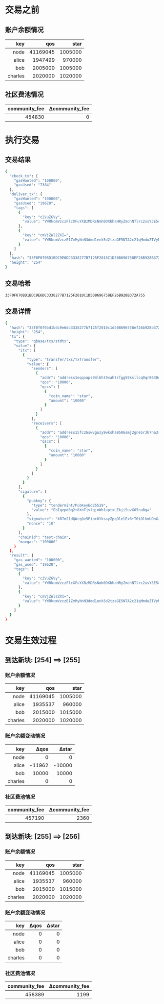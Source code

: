 # 交易之前
## 账户余额情况
| key | qos | star |
| --: | --: | ---: |
| node | 41169045 | 1005000 |
| alice | 1947499 | 970000 |
| bob | 2005000 | 1005000 |
| charles | 2020000 | 1020000 |
## 社区费池情况
| community_fee   | Δcommunity_fee |
| --------------: | --------------: |
| 454830 | 0 |
# 执行交易
## 交易结果
```bash
{
  "check_tx": {
    "gasWanted": "100000",
    "gasUsed": "7384"
  },
  "deliver_tx": {
    "gasWanted": "100000",
    "gasUsed": "19620",
    "tags": [
      {
        "key": "c2VuZGVy",
        "value": "YWRkcmVzczFlcXFuYXBzMDRsNmh0OXhhaHRyZmdnNTlrc2xsY3E5cXI4NjMwcQ=="
      },
      {
        "key": "cmVjZWl2ZXI=",
        "value": "YWRkcmVzczE1ZmMyNnN3dmd1enk5d2tzaGE5NTA2c21qMmduZTVyM2s3bmEzcg=="
      }
    ]
  },
  "hash": "33F0F070BD1BDC9E6DC3338277B7125F2010C1D508696758EF26B928B372A755",
  "height": "254"
}
```
## 交易哈希
`33F0F070BD1BDC9E6DC3338277B7125F2010C1D508696758EF26B928B372A755`
## 交易详情
```bash
{
  "hash": "33f0f070bd1bdc9e6dc3338277b7125f2010c1d508696758ef26b928b372a755",
  "height": "254",
  "tx": {
    "type": "qbase/txs/stdtx",
    "value": {
      "itx": [
        {
          "type": "transfer/txs/TxTransfer",
          "value": {
            "senders": [
              {
                "addr": "address1eqqnaps04l6ht9xahtrfgg59ksllcq9qr8630q",
                "qos": "10000",
                "qscs": [
                  {
                    "coin_name": "star",
                    "amount": "10000"
                  }
                ]
              }
            ],
            "receivers": [
              {
                "addr": "address15fc26swvguzy9wksha9506smj2gne5r3k7na3r",
                "qos": "10000",
                "qscs": [
                  {
                    "coin_name": "star",
                    "amount": "10000"
                  }
                ]
              }
            ]
          }
        }
      ],
      "sigature": [
        {
          "pubkey": {
            "type": "tendermint/PubKeyEd25519",
            "value": "EbIqepd8q2+8XnTjvlqjnWb1aptxLEkjiSuvX05nuBg="
          },
          "signature": "kR7m21dQWcqOe5Pioc8YksayZpqOlelEx6+T6iOlkmUOnGzP5jyAIk7xDIR0hGkagZHjCaGQE+Io43bvh1dRAw==",
          "nonce": "10"
        }
      ],
      "chainid": "test-chain",
      "maxgas": "100000"
    }
  },
  "result": {
    "gas_wanted": "100000",
    "gas_used": "19620",
    "tags": [
      {
        "key": "c2VuZGVy",
        "value": "YWRkcmVzczFlcXFuYXBzMDRsNmh0OXhhaHRyZmdnNTlrc2xsY3E5cXI4NjMwcQ=="
      },
      {
        "key": "cmVjZWl2ZXI=",
        "value": "YWRkcmVzczE1ZmMyNnN3dmd1enk5d2tzaGE5NTA2c21qMmduZTVyM2s3bmEzcg=="
      }
    ]
  }
}
```
# 交易生效过程
## 到达新块: [254] ==> [255]
### 账户余额情况
| key | qos | star |
| --: | --: | ---: |
| node | 41169045 | 1005000 |
| alice | 1935537 | 960000 |
| bob | 2015000 | 1015000 |
| charles | 2020000 | 1020000 |
### 账户余额变动情况
| key   | Δqos | Δstar |
| ----: | ----: | -----: |
| node | 0 | 0 |
| alice | -11962 | -10000 |
| bob | 10000 | 10000 |
| charles | 0 | 0 |
### 社区费池情况
| community_fee   | Δcommunity_fee |
| --------------: | --------------: |
| 457190 | 2360 |
## 到达新块: [255] ==> [256]
### 账户余额情况
| key | qos | star |
| --: | --: | ---: |
| node | 41169045 | 1005000 |
| alice | 1935537 | 960000 |
| bob | 2015000 | 1015000 |
| charles | 2020000 | 1020000 |
### 账户余额变动情况
| key   | Δqos | Δstar |
| ----: | ----: | -----: |
| node | 0 | 0 |
| alice | 0 | 0 |
| bob | 0 | 0 |
| charles | 0 | 0 |
### 社区费池情况
| community_fee   | Δcommunity_fee |
| --------------: | --------------: |
| 458389 | 1199 |
